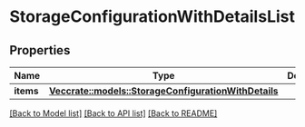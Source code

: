 # StorageConfigurationWithDetailsList

## Properties

Name | Type | Description | Notes
------------ | ------------- | ------------- | -------------
**items** | [**Vec<crate::models::StorageConfigurationWithDetails>**](StorageConfigurationWithDetails.md) |  | 

[[Back to Model list]](../README.md#documentation-for-models) [[Back to API list]](../README.md#documentation-for-api-endpoints) [[Back to README]](../README.md)


